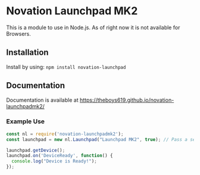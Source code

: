 # Novation Launchpad MK2
This is a module to use in Node.js. As of right now it is not available for Browsers.

## Installation

Install by using: ```npm install novation-launchpad```

## Documentation

Documentation is available at https://theboys619.github.io/novation-launchpadmk2/

### Example Use
```javascript
const nl = require('novation-launchpadmk2');
const launchpad = new nl.Launchpad("Launchpad MK2", true); // Pass a second argument (true or false) to disable/enable sysex.

launchpad.getDevice();
launchpad.on('DeviceReady', function() {
  console.log("Device is Ready!");
});
```
